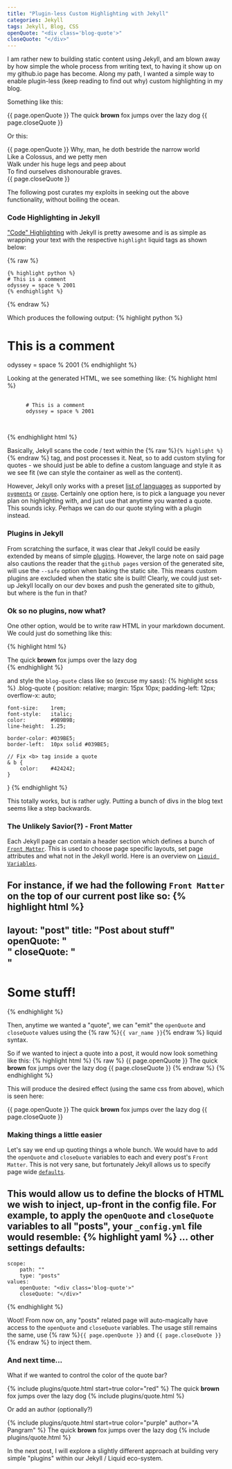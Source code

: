 ```yaml
---
title: "Plugin-less Custom Highlighting with Jekyll"
categories: Jekyll
tags: Jekyll, Blog, CSS
openQuote: "<div class='blog-quote'>"
closeQuote: "</div>"
---
```


I am rather new to building static content using Jekyll, and am blown away by how simple the whole process from writing text, to having it show up on my github.io page has become. Along my path, I wanted a simple way to enable plugin-less (keep reading to find out why) custom highlighting in my blog.

Something like this:

{{ page.openQuote }}
The quick <b>brown</b> fox jumps over the lazy dog
{{ page.closeQuote }}

Or this:

{{ page.openQuote }}
Why, man, he doth bestride the narrow world<br>
Like a Colossus, and we petty men<br>
Walk under his huge legs and peep about<br>
To find ourselves dishonourable graves.<br>
{{ page.closeQuote }}

The following post curates my exploits in seeking out the above functionality, without boiling the ocean.

### Code Highlighting in Jekyll

["Code" Highlighting](http://jekyllrb.com/docs/posts/#highlighting-code-snippets) with Jekyll is pretty awesome and is as simple as wrapping your text with the respective `highlight` liquid tags as shown below:

{% raw %}
```
{% highlight python %}
# This is a comment
odyssey = space % 2001
{% endhighlight %}
```
{% endraw %}

Which produces the following output:
{% highlight python %}
# This is a comment
odyssey = space % 2001
{% endhighlight %}

Looking at the generated HTML, we see something like:
{% highlight html %}
<div class="highlight">
  <pre>
    <code class="language-python" data-lang="python">
      <span class="c"># This is a comment</span>
      <span class="n">odyssey</span> <span class="o">=</span> <span class="n">space</span> <span class="o">%</span> <span class="mi">2001</span>
    </code>
  </pre>
</div>
{% endhighlight html %}

Basically, Jekyll scans the code / text within the {% raw %}`{% highlight %}`{% endraw %} tag, and post processes it. Neat, so to add custom styling for quotes - we should just be able to define a custom language and style it as we see fit (we can style the container as well as the content). 

However, Jekyll only works with a preset [list of languages](http://pygments.org/languages/) as supported by [`pygments`](http://pygments.org/) or [`rouge`](https://github.com/jneen/rouge). Certainly one option here, is to pick a language you never plan on highlighting with, and just use that anytime you wanted a quote. This sounds icky. Perhaps we can do our quote styling with a plugin instead.

### Plugins in Jekyll

From scratching the surface, it was clear that Jekyll could be easily extended by means of simple [plugins](http://jekyllrb.com/docs/plugins/). However, the large note on said page also cautions the reader that the `github pages` version of the generated site, will use the `--safe` option when baking the static site. This means custom plugins are excluded when the static site is built! Clearly, we could just set-up Jekyll locally on our dev boxes and push the generated site to github, but where is the fun in that?

### Ok so no plugins, now what?

One other option, would be to write raw HTML in your markdown document. We could just do something like this:

{% highlight html %}
<div class="blog-quote">
The quick <b>brown</b> fox jumps over the lazy dog
</div>
{% endhighlight %}

and style the `blog-quote` class like so (excuse my sass):
{% highlight scss %}
.blog-quote {
    position:     relative;
    margin:       15px 10px;
    padding-left: 12px;
    overflow-x:   auto;

    font-size:    1rem;
    font-style:   italic;
    color:        #9B9B9B;
    line-height:  1.25;

    border-color: #039BE5;
    border-left:  10px solid #039BE5;

    // Fix <b> tag inside a quote
    & b {
        color:    #424242;
    }
}
{% endhighlight %}

This totally works, but is rather ugly. Putting a bunch of divs in the blog text seems like a step backwards. 

### The Unlikely Savior(?) - Front Matter

Each Jekyll page can contain a header section which defines a bunch of [`Front Matter`](http://jekyllrb.com/docs/frontmatter/). This is used to choose page specific layouts, set page attributes and what not in the Jekyll world. Here is an overview on [`Liquid Variables`](https://github.com/Shopify/liquid/wiki/Liquid-for-Designers#variable-assignment).

For instance, if we had the following `Front Matter` on the top of our current post like so:
{% highlight html %}
---
layout: "post"
title: "Post about stuff"
openQuote: "<div class='blog-quote'>"
closeQuote: "</div>"
---
# Some stuff!
{% endhighlight %}

Then, anytime we wanted a "quote", we can "emit" the `openQuote` and `closeQuote` values using the {% raw %}`{{ var_name }}`{% endraw %} liquid syntax.

So if we wanted to inject a quote into a post, it would now look something like this:
{% highlight html %}
{% raw %}
{{ page.openQuote }}
The quick <b>brown</b> fox jumps over the lazy dog
{{ page.closeQuote }}
{% endraw %}
{% endhighlight %}

This will produce the desired effect (using the same css from above), which is seen here:

{{ page.openQuote }}
The quick <b>brown</b> fox jumps over the lazy dog
{{ page.closeQuote }}

### Making things a little easier

Let's say we end up quoting things a whole bunch. We would have to add the `openQuote` and `closeQuote` variables to each and every post's `Front Matter`. This is not very sane, but fortunately Jekyll allows us to specify page wide [`defaults`](http://jekyllrb.com/docs/configuration/#front-matter-defaults).

This would allow us to define the blocks of HTML we wish to inject, up-front in the config file. For example, to apply the `openQuote` and `closeQuote` variables to all "posts", your `_config.yml` file would resemble:
{% highlight yaml %}
... other settings
defaults:
  -
    scope:
        path: ""
        type: "posts"
    values:
        openQuote: "<div class='blog-quote'>"
        closeQuote: "</div>"
{% endhighlight %}

Woot! From now on, any "posts" related page will auto-magically have access to the `openQuote` and `closeQuote` variables. The usage still remains the same, use {% raw %}`{{ page.openQuote }}` and `{{ page.closeQuote }}`{% endraw %} to inject them.

### And next time...

What if we wanted to control the color of the quote bar?

{% include plugins/quote.html start=true color="red" %}
The quick <b>brown</b> fox jumps over the lazy dog
{% include plugins/quote.html %}

Or add an author (optionally?)

{% include plugins/quote.html start=true color="purple" author="A Pangram" %}
The quick <b>brown</b> fox jumps over the lazy dog
{% include plugins/quote.html %}

In the next post, I will explore a slightly different approach at building very simple "plugins" within our Jekyll / Liquid eco-system.

